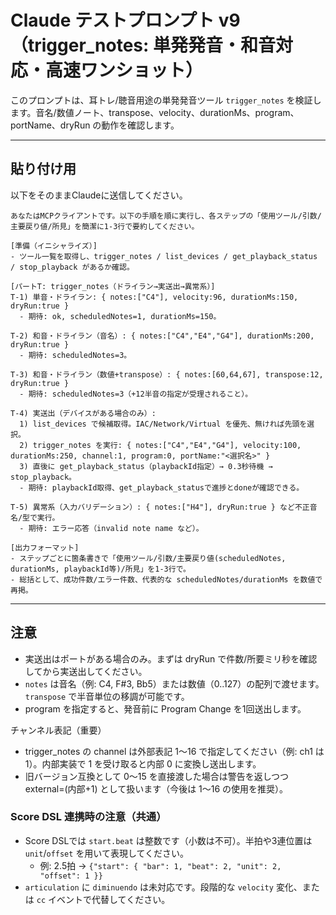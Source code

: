 # Claude テストプロンプト v9（trigger_notes: 単発発音・和音対応・高速ワンショット）

このプロンプトは、耳トレ/聴音用途の単発発音ツール `trigger_notes` を検証します。音名/数値ノート、transpose、velocity、durationMs、program、portName、dryRun の動作を確認します。

---

## 貼り付け用
以下をそのままClaudeに送信してください。

```
あなたはMCPクライアントです。以下の手順を順に実行し、各ステップの「使用ツール/引数/主要戻り値/所見」を簡潔に1-3行で要約してください。

[準備（イニシャライズ）]
- ツール一覧を取得し、trigger_notes / list_devices / get_playback_status / stop_playback があるか確認。

[パートT: trigger_notes（ドライラン→実送出→異常系）]
T-1) 単音・ドライラン: { notes:["C4"], velocity:96, durationMs:150, dryRun:true }
  - 期待: ok, scheduledNotes=1, durationMs=150。

T-2) 和音・ドライラン（音名）: { notes:["C4","E4","G4"], durationMs:200, dryRun:true }
  - 期待: scheduledNotes=3。

T-3) 和音・ドライラン（数値+transpose）: { notes:[60,64,67], transpose:12, dryRun:true }
  - 期待: scheduledNotes=3（+12半音の指定が受理されること）。

T-4) 実送出（デバイスがある場合のみ）:
  1) list_devices で候補取得。IAC/Network/Virtual を優先、無ければ先頭を選択。
  2) trigger_notes を実行: { notes:["C4","E4","G4"], velocity:100, durationMs:250, channel:1, program:0, portName:"<選択名>" }
  3) 直後に get_playback_status（playbackId指定）→ 0.3秒待機 → stop_playback。
  - 期待: playbackId取得、get_playback_statusで進捗とdoneが確認できる。

T-5) 異常系（入力バリデーション）: { notes:["H4"], dryRun:true } など不正音名/型で実行。
  - 期待: エラー応答（invalid note name など）。

[出力フォーマット]
- ステップごとに箇条書きで「使用ツール/引数/主要戻り値(scheduledNotes, durationMs, playbackId等)/所見」を1-3行で。
- 総括として、成功件数/エラー件数、代表的な scheduledNotes/durationMs を数値で再掲。
```

---

## 注意
- 実送出はポートがある場合のみ。まずは dryRun で件数/所要ミリ秒を確認してから実送出してください。
- `notes` は音名（例: C4, F#3, Bb5）または数値（0..127）の配列で渡せます。`transpose` で半音単位の移調が可能です。
- program を指定すると、発音前に Program Change を1回送出します。

チャンネル表記（重要）
- trigger_notes の channel は外部表記 1〜16 で指定してください（例: ch1 は 1）。内部実装で 1 を受け取ると内部 0 に変換し送出します。
- 旧バージョン互換として 0〜15 を直接渡した場合は警告を返しつつ external=(内部+1) として扱います（今後は 1〜16 の使用を推奨）。

### Score DSL 連携時の注意（共通）
- Score DSLでは `start.beat` は整数です（小数は不可）。半拍や3連位置は `unit`/`offset` を用いて表現してください。
  - 例: 2.5拍 → `{"start": { "bar": 1, "beat": 2, "unit": 2, "offset": 1 }}`
- `articulation` に `diminuendo` は未対応です。段階的な `velocity` 変化、または `cc` イベントで代替してください。

